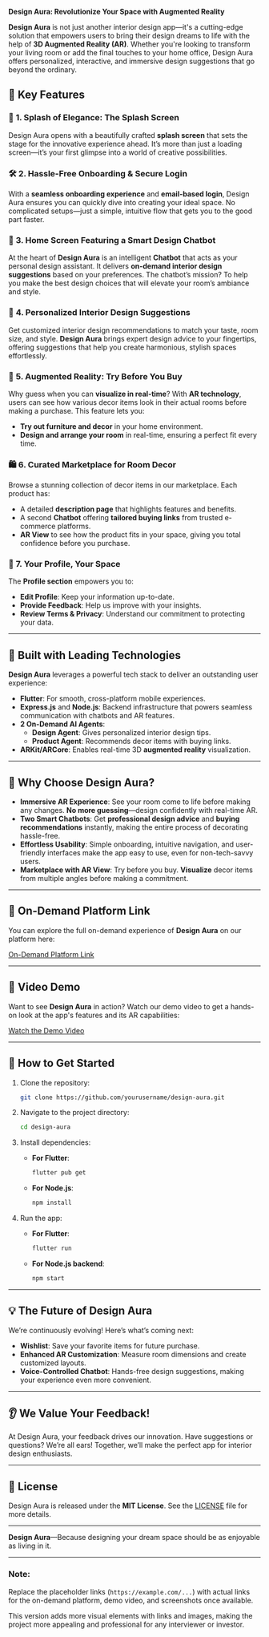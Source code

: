**Design Aura: Revolutionize Your Space with Augmented Reality**

**Design Aura** is not just another interior design app—it's a cutting-edge solution that empowers users to bring their design dreams to life with the help of **3D Augmented Reality (AR)**. Whether you're looking to transform your living room or add the final touches to your home office, Design Aura offers personalized, interactive, and immersive design suggestions that go beyond the ordinary.

## 🚀 **Key Features**

### 🎨 **1. Splash of Elegance: The Splash Screen**
Design Aura opens with a beautifully crafted **splash screen** that sets the stage for the innovative experience ahead. It’s more than just a loading screen—it’s your first glimpse into a world of creative possibilities.

### 🛠 **2. Hassle-Free Onboarding & Secure Login**
With a **seamless onboarding experience** and **email-based login**, Design Aura ensures you can quickly dive into creating your ideal space. No complicated setups—just a simple, intuitive flow that gets you to the good part faster.

### 🤖 **3. Home Screen Featuring a Smart Design Chatbot**
At the heart of **Design Aura** is an intelligent **Chatbot** that acts as your personal design assistant. It delivers **on-demand interior design suggestions** based on your preferences. The chatbot’s mission? To help you make the best design choices that will elevate your room’s ambiance and style.

### 🏡 **4. Personalized Interior Design Suggestions**
Get customized interior design recommendations to match your taste, room size, and style. **Design Aura** brings expert design advice to your fingertips, offering suggestions that help you create harmonious, stylish spaces effortlessly.

### 📱 **5. Augmented Reality: Try Before You Buy**
Why guess when you can **visualize in real-time**? With **AR technology**, users can see how various decor items look in their actual rooms before making a purchase. This feature lets you:
- **Try out furniture and decor** in your home environment.
- **Design and arrange your room** in real-time, ensuring a perfect fit every time.

### 🛍 **6. Curated Marketplace for Room Decor**
Browse a stunning collection of decor items in our marketplace. Each product has:
- A detailed **description page** that highlights features and benefits.
- A second **Chatbot** offering **tailored buying links** from trusted e-commerce platforms.
- **AR View** to see how the product fits in your space, giving you total confidence before you purchase.

### 👤 **7. Your Profile, Your Space**
The **Profile section** empowers you to:
- **Edit Profile**: Keep your information up-to-date.
- **Provide Feedback**: Help us improve with your insights.
- **Review Terms & Privacy**: Understand our commitment to protecting your data.

---

## 🔧 **Built with Leading Technologies**

**Design Aura** leverages a powerful tech stack to deliver an outstanding user experience:
- **Flutter**: For smooth, cross-platform mobile experiences.
- **Express.js** and **Node.js**: Backend infrastructure that powers seamless communication with chatbots and AR features.
- **2 On-Demand AI Agents**:
  - **Design Agent**: Gives personalized interior design tips.
  - **Product Agent**: Recommends decor items with buying links.
- **ARKit/ARCore**: Enables real-time 3D **augmented reality** visualization.

---

## 🌟 **Why Choose Design Aura?**

- **Immersive AR Experience**: See your room come to life before making any changes. **No more guessing**—design confidently with real-time AR.
- **Two Smart Chatbots**: Get **professional design advice** and **buying recommendations** instantly, making the entire process of decorating hassle-free.
- **Effortless Usability**: Simple onboarding, intuitive navigation, and user-friendly interfaces make the app easy to use, even for non-tech-savvy users.
- **Marketplace with AR View**: Try before you buy. **Visualize** decor items from multiple angles before making a commitment.

---

## 🔗 **On-Demand Platform Link**

You can explore the full on-demand experience of **Design Aura** on our platform here:

[On-Demand Platform Link]((https://app.on-demand.io/))

---

## 🎥 **Video Demo**

Want to see **Design Aura** in action? Watch our demo video to get a hands-on look at the app's features and its AR capabilities:

[Watch the Demo Video](https://drive.google.com/drive/folders/12AvDdLr1fZCaz4qTGjqebn3lhw84yNUt?usp=drive_link)

---


## 🎯 **How to Get Started**

1. Clone the repository:
    ```bash
    git clone https://github.com/yourusername/design-aura.git
    ```

2. Navigate to the project directory:
    ```bash
    cd design-aura
    ```

3. Install dependencies:
   - **For Flutter**:
     ```bash
     flutter pub get
     ```
   - **For Node.js**:
     ```bash
     npm install
     ```

4. Run the app:
   - **For Flutter**:
     ```bash
     flutter run
     ```
   - **For Node.js backend**:
     ```bash
     npm start
     ```

---

## 💡 **The Future of Design Aura**

We’re continuously evolving! Here’s what’s coming next:
- **Wishlist**: Save your favorite items for future purchase.
- **Enhanced AR Customization**: Measure room dimensions and create customized layouts.
- **Voice-Controlled Chatbot**: Hands-free design suggestions, making your experience even more convenient.

---

## 👂 **We Value Your Feedback!**
At Design Aura, your feedback drives our innovation. Have suggestions or questions? We’re all ears! Together, we’ll make the perfect app for interior design enthusiasts.

---

## 📜 **License**

Design Aura is released under the **MIT License**. See the [LICENSE](LICENSE) file for more details.

---

**Design Aura**—Because designing your dream space should be as enjoyable as living in it.

---

### Note:
Replace the placeholder links (`https://example.com/...`) with actual links for the on-demand platform, demo video, and screenshots once available.

This version adds more visual elements with links and images, making the project more appealing and professional for any interviewer or investor.
